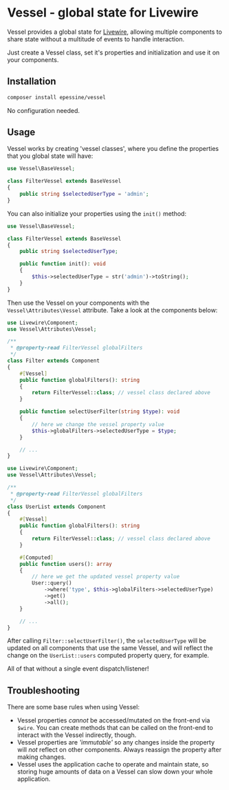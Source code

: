 # Vessel - global state for Livewire

Vessel provides a global state for [Livewire](https://livewire.laravel.com), allowing multiple components to share state without a multitude of events to handle interaction.

Just create a Vessel class, set it's properties and initialization and use it on your components.

## Installation

```bash
composer install epessine/vessel
```

No configuration needed.

## Usage

Vessel works by creating 'vessel classes', where you define the properties that you global state will have:

```php
use Vessel\BaseVessel;

class FilterVessel extends BaseVessel
{
    public string $selectedUserType = 'admin';
}
```

You can also initialize your properties using the `init()` method:

```php
use Vessel\BaseVessel;

class FilterVessel extends BaseVessel
{
    public string $selectedUserType;

    public function init(): void
    {
        $this->selectedUserType = str('admin')->toString();
    }
}
```

Then use the Vessel on your components with the `Vessel\Attributes\Vessel` attribute. Take a look at the components below:

```php
use Livewire\Component;
use Vessel\Attributes\Vessel;

/**
 * @property-read FilterVessel globalFilters
 */
class Filter extends Component
{
    #[Vessel]
    public function globalFilters(): string
    {
        return FilterVessel::class; // vessel class declared above
    }

    public function selectUserFilter(string $type): void
    {
        // here we change the vessel property value
        $this->globalFilters->selectedUserType = $type;
    }

    // ...
}
```

```php
use Livewire\Component;
use Vessel\Attributes\Vessel;

/**
 * @property-read FilterVessel globalFilters
 */
class UserList extends Component
{
    #[Vessel]
    public function globalFilters(): string
    {
        return FilterVessel::class; // vessel class declared above
    }

    #[Computed]
    public function users(): array
    {
        // here we get the updated vessel property value
        User::query()
            ->where('type', $this->globalFilters->selectedUserType)
            ->get()
            ->all();
    }

    // ...
}
```
After calling `Filter::selectUserFilter()`, the `selectedUserType` will be updated on all components that use the same Vessel, and will reflect the change on the `UserList::users` computed property query, for example.

All of that without a single event dispatch/listener!

## Troubleshooting

There are some base rules when using Vessel:

 - Vessel properties _cannot_ be accessed/mutated on the front-end via `$wire`. You can create methods that can be called on the front-end to interact with the Vessel indirectly, though.
- Vessel properties are _'immutable'_ so any changes inside the property will _not_ reflect on other components. Always reassign the property after making changes.
- Vessel uses the application cache to operate and maintain state, so storing huge amounts of data on a Vessel can slow down your whole application.
